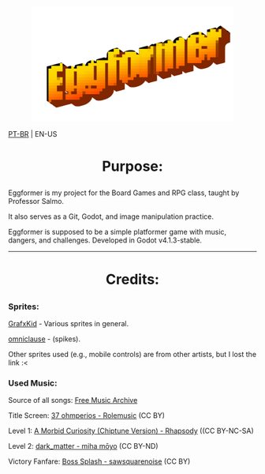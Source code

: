 <p align="center">
<img src="/Assets/image.png" width="410"/>
</p>

[PT-BR](README.MD) | EN-US

# <p style="text-align: center;">Purpose:</p>

Eggformer is my project for the Board Games and RPG class, taught by Professor Salmo.

It also serves as a Git, Godot, and image manipulation practice.

Eggformer is supposed to be a simple platformer game with music, dangers, and challenges. Developed in Godot v4.1.3-stable.

----

# <p style="text-align: center;">Credits:</p>

### Sprites:

[GrafxKid](https://grafxkid.itch.io) - Various sprites in general.

[omniclause](https://omniclause.itch.io/spikes) - (spikes).

Other sprites used (e.g., mobile controls) are from other artists, but I lost the link :<

### Used Music:
Source of all songs: [Free Music Archive](https://freemusicarchive.org)

Title Screen: [37 ohmperios - Rolemusic](https://freemusicarchive.org/music/Rolemusic/single/37-ohmperios/) (CC BY)

Level 1: [A Morbid Curiosity (Chiptune Version) - Rhapsody](https://freemusicarchive.org/music/rhapsody/single/a-morbid-curiosity-chiptune-version/) ((CC BY-NC-SA)

Level 2: [dark_matter - miha mōyo](https://freemusicarchive.org/music/miha-moyo/single/dark-matter-1/) (CC BY-ND)

Victory Fanfare: [Boss Splash - sawsquarenoise](https://freemusicarchive.org/music/sawsquarenoise/dojokratos/boss-splash/) (CC BY)
